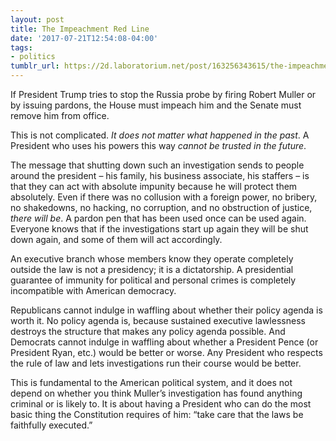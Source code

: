 ```yaml
---
layout: post
title: The Impeachment Red Line
date: '2017-07-21T12:54:08-04:00'
tags:
- politics
tumblr_url: https://2d.laboratorium.net/post/163256343615/the-impeachment-red-line
---
```

If President Trump tries to stop the Russia probe by firing Robert Muller or by issuing pardons, the House must impeach him and the Senate must remove him from office.

This is not complicated. _It does not matter what happened in the past_. A President who uses his powers this way _cannot be trusted in the future_.

The message that shutting down such an investigation sends to people around the president – his family, his business associate, his staffers – is that they can act with absolute impunity because he will protect them absolutely. Even if there was no collusion with a foreign power, no bribery, no shakedowns, no hacking, no corruption, and no obstruction of justice, _there will be_. A pardon pen that has been used once can be used again. Everyone knows that if the investigations start up again they will be shut down again, and some of them will act accordingly.

An executive branch whose members know they operate completely outside the law is not a presidency; it is a dictatorship. A presidential guarantee of immunity for political and personal crimes is completely incompatible with American democracy.

Republicans cannot indulge in waffling about whether their policy agenda is worth it. No policy agenda is, because sustained executive lawlessness destroys the structure that makes any policy agenda possible. And Democrats cannot indulge in waffling about whether a President Pence (or President Ryan, etc.) would be better or worse. Any President who respects the rule of law and lets investigations run their course would be better.

This is fundamental to the American political system, and it does not depend on whether you think Muller’s investigation has found anything criminal or is likely to. It is about having a President who can do the most basic thing the Constitution requires of him: “take care that the laws be faithfully executed.”

